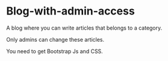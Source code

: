 # Blog-with-admin-access
<p>A blog where you can write articles that belongs to a category.</p>
<p>Only admins can change these articles.</p>
You need to get Bootstrap Js and CSS.</p>
